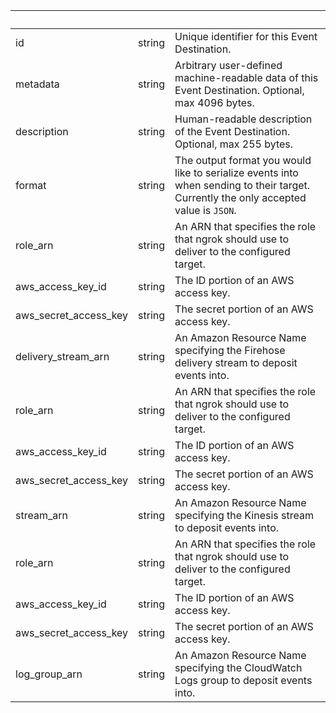 | &nbsp; | &nbsp; | &nbsp; |
|---|---|---|
| id | string | Unique identifier for this Event Destination. |
| metadata | string | Arbitrary user-defined machine-readable data of this Event Destination. Optional, max 4096 bytes. |
| description | string | Human-readable description of the Event Destination. Optional, max 255 bytes. |
| format | string | The output format you would like to serialize events into when sending to their target. Currently the only accepted value is `JSON`. |
| role_arn | string | An ARN that specifies the role that ngrok should use to deliver to the configured target. |
| aws_access_key_id | string | The ID portion of an AWS access key. |
| aws_secret_access_key | string | The secret portion of an AWS access key. |
| delivery_stream_arn | string | An Amazon Resource Name specifying the Firehose delivery stream to deposit events into. |
| role_arn | string | An ARN that specifies the role that ngrok should use to deliver to the configured target. |
| aws_access_key_id | string | The ID portion of an AWS access key. |
| aws_secret_access_key | string | The secret portion of an AWS access key. |
| stream_arn | string | An Amazon Resource Name specifying the Kinesis stream to deposit events into. |
| role_arn | string | An ARN that specifies the role that ngrok should use to deliver to the configured target. |
| aws_access_key_id | string | The ID portion of an AWS access key. |
| aws_secret_access_key | string | The secret portion of an AWS access key. |
| log_group_arn | string | An Amazon Resource Name specifying the CloudWatch Logs group to deposit events into. |